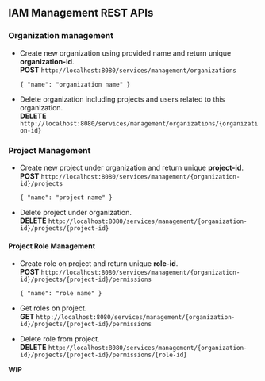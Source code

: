 ## IAM Management REST APIs

### Organization management

* Create new organization using provided name and return unique __organization-id__.  
  __POST__   ``http://localhost:8080/services/management/organizations``
  ```
  { "name": "organization name" }
  ```

* Delete organization including projects and users related to this organization.  
  __DELETE__ ``http://localhost:8080/services/management/organizations/{organization-id}``

### Project Management

* Create new project under organization and return unique __project-id__.  
  __POST__   ``http://localhost:8080/services/management/{organization-id}/projects``
  ```
  { "name": "project name" }
  ```

* Delete project under organization.  
  __DELETE__ ``http://localhost:8080/services/management/{organization-id}/projects/{project-id}``

#### Project Role Management

* Create role on project and return unique __role-id__.  
  __POST__   ``http://localhost:8080/services/management/{organization-id}/projects/{project-id}/permissions``
  ```
  { "name": "role name" }
  ```

* Get roles on project.  
  __GET__    ``http://localhost:8080/services/management/{organization-id}/projects/{project-id}/permissions``

* Delete role from project.  
  __DELETE__ ``http://localhost:8080/services/management/{organization-id}/projects/{project-id}/permissions/{role-id}``


__WIP__
